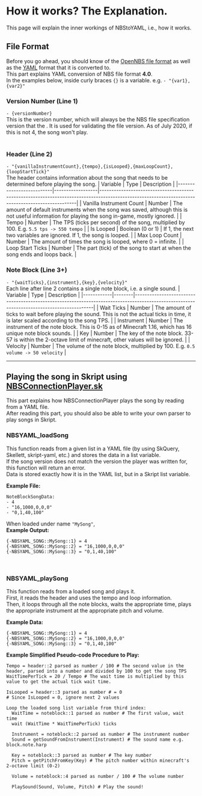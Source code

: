 # How it works? The Explanation.
This page will explain the inner workings of NBStoYAML, i.e., how it works.

## File Format
Before you go ahead, you should know of the [OpenNBS file format](https://opennbs.org/nbs) as well as the [YAML](https://yaml.org/) format that it is converted to.<br>
This part explains YAML conversion of NBS file format **4.0**.<br>
In the examples below, inside curly braces `{}` is a variable. e.g. `- "{var1},{var2}"`
<br>
### Version Number (Line 1)
`- {versionNumber}`<br>
This is the version number, which will always be the NBS file specification version that the . It is used for validating the file version. As of July 2020, if this is not 4, the song won't play.<br>
<br>
  
### Header (Line 2)
`- "{vanillaInstrumentCount},{tempo},{isLooped},{maxLoopCount},{loopStartTick}"`<br>
The header contains information about the song that needs to be determined before playing the song.
| Variable                 | Type             | Description                                                                                                                                      |
|--------------------------|------------------|--------------------------------------------------------------------------------------------------------------------------------------------------|
| Vanilla Instrument Count | Number           | The amount of default instruments when the song was saved, although this is not useful information for playing the song in-game, mostly ignored. |
| Tempo                    | Number           | The TPS (ticks per second) of the song, multiplied by 100. E.g. `5.5 tps -> 550 tempo`                                                           |
| Is Looped                | Boolean (0 or 1) | If 1, the next two variables are ignored. If 1, the song is looped.                                                                              |
| Max Loop Count           | Number           | The amount of times the song is looped, where 0 = infinite.                                                                                      |
| Loop Start Ticks         | Number           | The part (tick) of the song to start at when the song ends and loops back.                                                                       |
<br>
  
### Note Block (Line 3+)
`- "{waitTicks},{instrument},{key},{velocity}"`<br>
Each line after line 2 contains a single note block, i.e. a single sound.
| Variable   | Type   | Description                                                                                                                               |
|------------|--------|-------------------------------------------------------------------------------------------------------------------------------------------|
| Wait Ticks | Number | The amount of ticks to wait before playing the sound. This is not the actual ticks in time, it is later scaled according to the song TPS. |
| Instrument | Number | The instrument of the note block. This is 0-15 as of Minecraft 1.16, which has 16 unique note block sounds.                               |
| Key        | Number | The key of the note block. 33-57 is within the 2-octave limit of minecraft, other values will be ignored.                                 |
| Velocity   | Number | The volume of the note block, multiplied by 100. E.g. `0.5 volume -> 50 velocity`                                                         |
<br>
<hr>
  
## Playing the song in Skript using [NBSConnectionPlayer.sk](https://github.com/CreepahGIT/NBStoYAML/blob/master/Usage%20Example/NBSConnectionPlayer.sk)
This part explains how NBSConnectionPlayer plays the song by reading from a YAML file.<br>
After reading this part, you should also be able to write your own parser to play songs in Skript.
<br>
  
### NBSYAML_loadSong
This function reads from a given list in a YAML file (by using SkQuery, Skellett, skript-yaml, etc.) and stores the data in a list variable.<br>
If the song version does not match the version the player was written for, this function will return an error.<br>
Data is stored exactly how it is in the YAML list, but in a Skript list variable.<br>
  
**Example File:**
```
NoteBlockSongData:
- 4
- "16,1000,0,0,0"
- "0,1,40,100"
```
  
When loaded under name `"MySong"`,<br>
**Example Output:**
```
{-NBSYAML_SONG::MySong::1} = 4
{-NBSYAML_SONG::MySong::2} = "16,1000,0,0,0"
{-NBSYAML_SONG::MySong::3} = "0,1,40,100"
```
<br>
  
### NBSYAML_playSong
This function reads from a loaded song and plays it.<br>
First, it reads the header and uses the tempo and loop information.<br>
Then, it loops through all the note blocks, waits the appropriate time, plays the appropriate instrument at the appropriate pitch and volume.<br>
  
**Example Data:**
```
{-NBSYAML_SONG::MySong::1} = 4
{-NBSYAML_SONG::MySong::2} = "16,1000,0,0,0"
{-NBSYAML_SONG::MySong::3} = "0,1,40,100"
```
  
**Example Simplified Pseudo-code Procedure to Play:**
```
Tempo = header::2 parsed as number / 100 # The second value in the header, parsed into a number and divided by 100 to get the song TPS
WaitTimePerTick = 20 / Tempo # The wait time is multiplied by this value to get the actual tick wait time.

IsLooped = header::3 parsed as number # = 0
# Since IsLooped = 0, ignore next 2 values

Loop the loaded song list variable from third index:
  WaitTime = noteblock::1 parsed as number # The first value, wait time
  wait (WaitTime * WaitTimePerTick) ticks
  
  Instrument = noteblock::2 parsed as number # The instrument number
  Sound = getSoundFromInstrument(Instrument) # The sound name e.g. block.note.harp
  
  Key = noteblock::3 parsed as number # The key number
  Pitch = getPitchFromKey(Key) # The pitch number within minecraft's 2-octave limit (0-2)
  
  Volume = noteblock::4 parsed as number / 100 # The volume number
  
  PlaySound(Sound, Volume, Pitch) # Play the sound!
```
